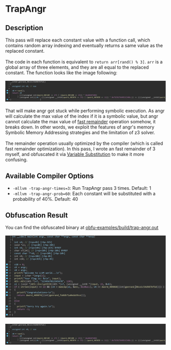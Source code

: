 # TrapAngr
## Description
This pass will replace each constant value with a function call, which contains random array indexing and eventually returns a same value as the replaced constant.
\
\
The code in each function is equivalent to `return arr[rand() % 3]`. `arr` is a global array of three elements, and they are all equal to the replaced constant. The function looks like the image following:
\
\
![](assets/genrand.png)
\
\
That will make angr got stuck while performing symbolic execution. As angr will calculate the max value of the index if it is a symbolic value, but angr cannot calculate the max value of [fast remainder](https://reverseengineering.stackexchange.com/questions/1397/how-can-i-reverse-optimized-integer-division-modulo-by-constant-operations) operation somehow, it breaks down. In other words, we exploit the features of angr's memory Symbolic Memory Addressing strategies and the limitation of z3 solver.
\
\
The remainder operation usually optimized by the compiler (which is called fast remainder optimization). In this pass, I wrote an fast remainder of 3 myself, and obfuscated it via [Variable Substitution](llvm/lib/Transforms/Obfuscation/VariableSubstitution.cpp) to make it more confusing. 

## Available Compiler Options
- `-mllvm -trap-angr-times=3`: Run TrapAngr pass 3 times. Default: 1
- `-mllvm -trap-angr-prob=60`: Each constant will be substituted with a probability of 40%. Default: 40
## Obfuscation Result
You can find the obfuscated binary at [obfu-examples/build/trap-angr.out](obfu-examples/build/trap-angr.out)
\
\
![](assets/trap-angr-result.png)
\
\
![](assets/genrand.png)